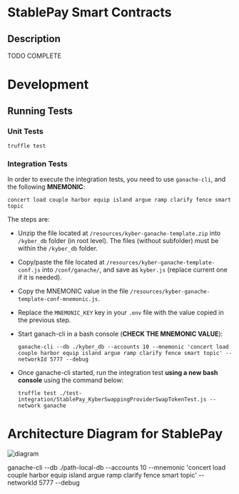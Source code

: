 # StablePay Smart Contracts

## Description

TODO COMPLETE

# Development

## Running Tests

### Unit Tests

```truffle test```

### Integration Tests

In order to execute the integration tests, you need to use ```ganache-cli```, and the following **MNEMONIC**:

```concert load couple harbor equip island argue ramp clarify fence smart topic```

The steps are:

- Unzip the file located at ```/resources/kyber-ganache-template.zip``` into ```/kyber_db``` folder (in root level). The files (without subfolder) must be within the ```/kyber_db``` folder.
- Copy/paste the file located at ```/resources/kyber-ganache-template-conf.js``` into ```/conf/ganache/```, and save as ```kyber.js``` (replace current one if it is needed).
- Copy the MNEMONIC value in the file ```/resources/kyber-ganache-template-conf-mnemonic.js```.
- Replace the ```MNEMONIC_KEY``` key in your ```.env``` file with the value copied in the previous step.
- Start ganach-cli in a bash console (**CHECK THE MNEMONIC VALUE**):

    ```ganache-cli --db ./kyber_db --accounts 10 --mnemonic 'concert load couple harbor equip island argue ramp clarify fence smart topic' --networkId 5777 --debug```

- Once ganache-cli started, run the integration test **using a new bash console** using the command below:

    ```truffle test ./test-integration/StablePay_KyberSwappingProviderSwapTokenTest.js --network ganache```


# Architecture Diagram for StablePay

![diagram](https://github.com/StablePay/stablepay_contracts/blob/master/docs/Screen%20Shot%202018-10-06%20at%208.44.34%20PM.png)

ganache-cli --db ./path-local-db --accounts 10 --mnemonic 'concert load couple harbor equip island argue ramp clarify fence smart topic' --networkId 5777 --debug